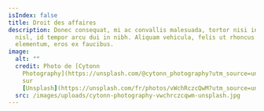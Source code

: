 ```yaml
---
isIndex: false
title: Droit des affaires
description: Donec consequat, mi ac convallis malesuada, tortor nisi interdum
  nisl, id tempor arcu dui in nibh. Aliquam vehicula, felis ut rhoncus
  elementum, eros ex faucibus.
image:
  alt: ""
  credit: Photo de [Cytonn
    Photography](https://unsplash.com/@cytonn_photography?utm_source=unsplash&utm_medium=referral&utm_content=creditCopyText)
    sur
    [Unsplash](https://unsplash.com/fr/photos/vWchRczcQwM?utm_source=unsplash&utm_medium=referral&utm_content=creditCopyText)
  src: /images/uploads/cytonn-photography-vwchrczcqwm-unsplash.jpg
---
```

